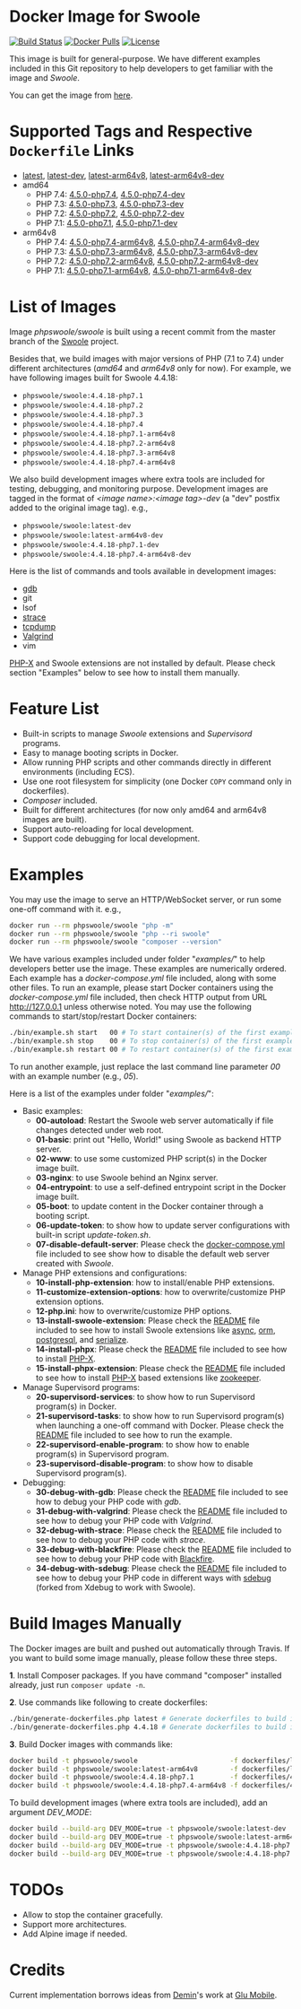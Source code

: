 # Docker Image for Swoole

[![Build Status](https://travis-ci.org/swoole/docker-swoole.svg?branch=master)](https://travis-ci.org/swoole/docker-swoole)
[![Docker Pulls](https://img.shields.io/docker/pulls/phpswoole/swoole.svg)](https://hub.docker.com/r/phpswoole/swoole)
[![License](https://img.shields.io/badge/license-apache2-blue.svg)](https://github.com/swoole/docker-swoole/blob/master/LICENSE)

This image is built for general-purpose. We have different examples included in this Git repository to help developers
to get familiar with the image and _Swoole_.

You can get the image from [here](https://hub.docker.com/r/phpswoole/swoole).

# Supported Tags and Respective `Dockerfile` Links

* [latest](https://github.com/swoole/docker-swoole/blob/master/dockerfiles/latest/amd64/php7.4/Dockerfile), [latest-dev](https://github.com/swoole/docker-swoole/blob/master/dockerfiles/latest/amd64/php7.4/Dockerfile), [latest-arm64v8](https://github.com/swoole/docker-swoole/blob/master/dockerfiles/latest/arm64v8/php7.4/Dockerfile), [latest-arm64v8-dev](https://github.com/swoole/docker-swoole/blob/master/dockerfiles/latest/arm64v8/php7.4/Dockerfile)
* amd64
    * PHP 7.4: [4.5.0-php7.4](https://github.com/swoole/docker-swoole/blob/master/dockerfiles/4.5.0/amd64/php7.4/Dockerfile), [4.5.0-php7.4-dev](https://github.com/swoole/docker-swoole/blob/master/dockerfiles/4.5.0/amd64/php7.4/Dockerfile)
    * PHP 7.3: [4.5.0-php7.3](https://github.com/swoole/docker-swoole/blob/master/dockerfiles/4.5.0/amd64/php7.3/Dockerfile), [4.5.0-php7.3-dev](https://github.com/swoole/docker-swoole/blob/master/dockerfiles/4.5.0/amd64/php7.3/Dockerfile)
    * PHP 7.2: [4.5.0-php7.2](https://github.com/swoole/docker-swoole/blob/master/dockerfiles/4.5.0/amd64/php7.2/Dockerfile), [4.5.0-php7.2-dev](https://github.com/swoole/docker-swoole/blob/master/dockerfiles/4.5.0/amd64/php7.2/Dockerfile)
    * PHP 7.1: [4.5.0-php7.1](https://github.com/swoole/docker-swoole/blob/master/dockerfiles/4.5.0/amd64/php7.1/Dockerfile), [4.5.0-php7.1-dev](https://github.com/swoole/docker-swoole/blob/master/dockerfiles/4.5.0/amd64/php7.1/Dockerfile)
* arm64v8
    * PHP 7.4: [4.5.0-php7.4-arm64v8](https://github.com/swoole/docker-swoole/blob/master/dockerfiles/4.5.0/arm64v8/php7.4/Dockerfile), [4.5.0-php7.4-arm64v8-dev](https://github.com/swoole/docker-swoole/blob/master/dockerfiles/4.5.0/arm64v8/php7.4/Dockerfile)
    * PHP 7.3: [4.5.0-php7.3-arm64v8](https://github.com/swoole/docker-swoole/blob/master/dockerfiles/4.5.0/arm64v8/php7.3/Dockerfile), [4.5.0-php7.3-arm64v8-dev](https://github.com/swoole/docker-swoole/blob/master/dockerfiles/4.5.0/arm64v8/php7.3/Dockerfile)
    * PHP 7.2: [4.5.0-php7.2-arm64v8](https://github.com/swoole/docker-swoole/blob/master/dockerfiles/4.5.0/arm64v8/php7.2/Dockerfile), [4.5.0-php7.2-arm64v8-dev](https://github.com/swoole/docker-swoole/blob/master/dockerfiles/4.5.0/arm64v8/php7.2/Dockerfile)
    * PHP 7.1: [4.5.0-php7.1-arm64v8](https://github.com/swoole/docker-swoole/blob/master/dockerfiles/4.5.0/arm64v8/php7.1/Dockerfile), [4.5.0-php7.1-arm64v8-dev](https://github.com/swoole/docker-swoole/blob/master/dockerfiles/4.5.0/arm64v8/php7.1/Dockerfile)

# List of Images

Image _phpswoole/swoole_ is built using a recent commit from the master branch of the [Swoole](https://github.com/swoole/swoole-src) project.

Besides that, we build images with major versions of PHP (7.1 to 7.4) under different architectures (_amd64_ and
_arm64v8_ only for now). For example, we have following images built for Swoole 4.4.18:

* `phpswoole/swoole:4.4.18-php7.1`
* `phpswoole/swoole:4.4.18-php7.2`
* `phpswoole/swoole:4.4.18-php7.3`
* `phpswoole/swoole:4.4.18-php7.4`
* `phpswoole/swoole:4.4.18-php7.1-arm64v8`
* `phpswoole/swoole:4.4.18-php7.2-arm64v8`
* `phpswoole/swoole:4.4.18-php7.3-arm64v8`
* `phpswoole/swoole:4.4.18-php7.4-arm64v8`

We also build development images where extra tools are included for testing, debugging, and monitoring purpose.
Development images are tagged in the format of _&lt;image name&gt;:&lt;image tag&gt;-dev_ (a "dev" postfix added to the
original image tag). e.g.,

* `phpswoole/swoole:latest-dev`
* `phpswoole/swoole:latest-arm64v8-dev`
* `phpswoole/swoole:4.4.18-php7.1-dev`
* `phpswoole/swoole:4.4.18-php7.4-arm64v8-dev`

Here is the list of commands and tools available in development images:

* [gdb](https://www.gnu.org/s/gdb)
* git
* lsof
* [strace](https://strace.io)
* [tcpdump](https://www.tcpdump.org)
* [Valgrind](http://www.valgrind.org)
* vim

[PHP-X](https://github.com/swoole/phpx) and Swoole extensions are not installed by default. Please check section
"Examples" below to see how to install them manually.

# Feature List

* Built-in scripts to manage _Swoole_ extensions and _Supervisord_ programs.
* Easy to manage booting scripts in Docker.
* Allow running PHP scripts and other commands directly in different environments (including ECS).
* Use one root filesystem for simplicity (one Docker `COPY` command only in dockerfiles).
* _Composer_ included.
* Built for different architectures (for now only amd64 and arm64v8 images are built).
* Support auto-reloading for local development.
* Support code debugging for local development.

# Examples

You may use the image to serve an HTTP/WebSocket server, or run some one-off command with it. e.g.,

```bash
docker run --rm phpswoole/swoole "php -m"
docker run --rm phpswoole/swoole "php --ri swoole"
docker run --rm phpswoole/swoole "composer --version"
```

We have various examples included under folder "_examples/_" to help developers better use the image. These examples are
numerically ordered. Each example has a _docker-compose.yml_ file included, along with some other files. To run an
example, please start Docker containers using the _docker-compose.yml_ file included, then check HTTP output from URL
http://127.0.0.1 unless otherwise noted. You may use the following commands to start/stop/restart Docker containers:

```bash
./bin/example.sh start   00 # To start container(s) of the first example.
./bin/example.sh stop    00 # To stop container(s) of the first example.
./bin/example.sh restart 00 # To restart container(s) of the first example.
```

To run another example, just replace the last command line parameter _00_ with an example number (e.g., _05_).

Here is a list of the examples under folder "_examples/_":

* Basic examples:
    * **00-autoload**: Restart the Swoole web server automatically if file changes detected under web root.
    * **01-basic**: print out "Hello, World!" using Swoole as backend HTTP server.
    * **02-www**: to use some customized PHP script(s) in the Docker image built.
    * **03-nginx**: to use Swoole behind an Nginx server.
    * **04-entrypoint**: to use a self-defined entrypoint script in the Docker image built.
    * **05-boot**: to update content in the Docker container through a booting script.
    * **06-update-token**: to show how to update server configurations with built-in script _update-token.sh_.
    * **07-disable-default-server**: Please check the [docker-compose.yml](https://github.com/swoole/docker-swoole/blob/master/examples/07-disable-default-server/docker-compose.yml) file included to see show how to disable the default web server created with _Swoole_.
* Manage PHP extensions and configurations:
    * **10-install-php-extension**: how to install/enable PHP extensions.
    * **11-customize-extension-options**: how to overwrite/customize PHP extension options.
    * **12-php.ini**: how to overwrite/customize PHP options.
    * **13-install-swoole-extension**: Please check the [README](https://github.com/swoole/docker-swoole/tree/master/examples/13-install-swoole-extension) file included to see how to install Swoole extensions like [async](https://github.com/swoole/ext-async), [orm](https://github.com/swoole/ext-orm), [postgresql](https://github.com/swoole/ext-postgresql), and [serialize](https://github.com/swoole/ext-serialize).
    * **14-install-phpx**: Please check the [README](https://github.com/swoole/docker-swoole/tree/master/examples/14-install-phpx) file included to see how to install [PHP-X](https://github.com/swoole/phpx).
    * **15-install-phpx-extension**: Please check the [README](https://github.com/swoole/docker-swoole/tree/master/examples/15-install-phpx-extension) file included to see how to install [PHP-X](https://github.com/swoole/phpx) based extensions like [zookeeper](https://github.com/swoole/ext-zookeeper).
* Manage Supervisord programs:
    * **20-supervisord-services**: to show how to run Supervisord program(s) in Docker.
    * **21-supervisord-tasks**: to show how to run Supervisord program(s) when launching a one-off command with Docker. Please check the [README](https://github.com/swoole/docker-swoole/tree/master/examples/21-supervisord-tasks) file included to see how to run the example.
    * **22-supervisord-enable-program**: to show how to enable program(s) in Supervisord program.
    * **23-supervisord-disable-program**: to show how to disable Supervisord program(s).
* Debugging:
    * **30-debug-with-gdb**: Please check the [README](https://github.com/swoole/docker-swoole/tree/master/examples/30-debug-with-gdb) file included to see how to debug your PHP code with _gdb_.
    * **31-debug-with-valgrind**: Please check the [README](https://github.com/swoole/docker-swoole/tree/master/examples/31-debug-with-valgrind) file included to see how to debug your PHP code with _Valgrind_.
    * **32-debug-with-strace**: Please check the [README](https://github.com/swoole/docker-swoole/tree/master/examples/32-debug-with-strace) file included to see how to debug your PHP code with _strace_.
    * **33-debug-with-blackfire**: Please check the [README](https://github.com/swoole/docker-swoole/tree/master/examples/33-debug-with-blackfire) file included to see how to debug your PHP code with [Blackfire](https://blackfire.io).
    * **34-debug-with-sdebug**: Please check the [README](https://github.com/swoole/docker-swoole/tree/master/examples/34-debug-with-sdebug) file included to see how to debug your PHP code in different ways with [sdebug](https://github.com/swoole/sdebug) (forked from Xdebug to work with Swoole).

# Build Images Manually

The Docker images are built and pushed out automatically through Travis. If you want to build some image manually, please
follow these three steps.

**1**. Install Composer packages. If you have command "composer" installed already, just run `composer update -n`.

**2**. Use commands like following to create dockerfiles:

```bash
./bin/generate-dockerfiles.php latest # Generate dockerfiles to build images from the master branch of Swoole.
./bin/generate-dockerfiles.php 4.4.18 # Generate dockerfiles to build images for Swoole 4.4.18.
```

**3**. Build Docker images with commands like:

```bash
docker build -t phpswoole/swoole                       -f dockerfiles/latest/amd64/php7.4/Dockerfile   .
docker build -t phpswoole/swoole:latest-arm64v8        -f dockerfiles/latest/arm64v8/php7.4/Dockerfile .
docker build -t phpswoole/swoole:4.4.18-php7.1         -f dockerfiles/4.4.18/amd64/php7.1/Dockerfile   .
docker build -t phpswoole/swoole:4.4.18-php7.4-arm64v8 -f dockerfiles/4.4.18/arm64v8/php7.4/Dockerfile .
```

To build development images (where extra tools are included), add an argument _DEV_MODE_:

```bash
docker build --build-arg DEV_MODE=true -t phpswoole/swoole:latest-dev                -f dockerfiles/latest/amd64/php7.4/Dockerfile   .
docker build --build-arg DEV_MODE=true -t phpswoole/swoole:latest-arm64v8-dev        -f dockerfiles/latest/arm64v8/php7.4/Dockerfile .
docker build --build-arg DEV_MODE=true -t phpswoole/swoole:4.4.18-php7.1-dev         -f dockerfiles/4.4.18/amd64/php7.1/Dockerfile   .
docker build --build-arg DEV_MODE=true -t phpswoole/swoole:4.4.18-php7.4-arm64v8-dev -f dockerfiles/4.4.18/arm64v8/php7.4/Dockerfile .
```

# TODOs

* Allow to stop the container gracefully.
* Support more architectures.
* Add Alpine image if needed.

# Credits

Current implementation borrows ideas from [Demin](https://github.com/deminy)'s work at [Glu Mobile](https://glu.com).
